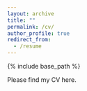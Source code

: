 ```yaml
---
layout: archive
title: ""
permalink: /cv/
author_profile: true
redirect_from:
  - /resume
---
```


{% include base_path %}

Please find my CV here.
